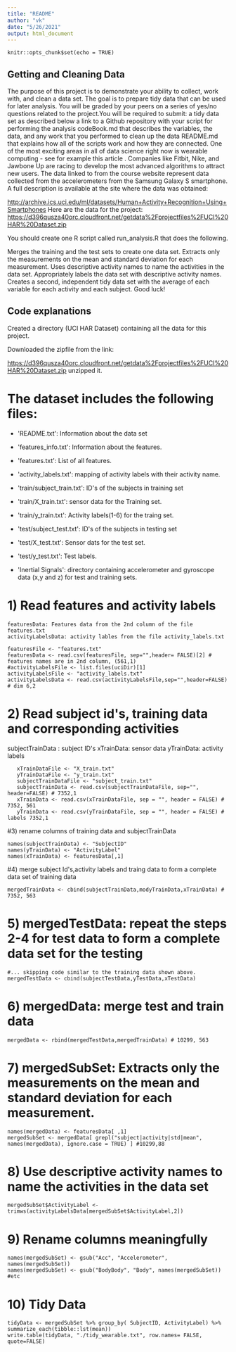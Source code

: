 ```yaml
---
title: "README"
author: "vk"
date: "5/26/2021"
output: html_document
---
```


```{r setup, include=FALSE}
knitr::opts_chunk$set(echo = TRUE)
```



## Getting and Cleaning Data

The purpose of this project is to demonstrate your ability to collect, work with, and clean a data set. The goal is to prepare tidy data that can be used for later analysis. You will be graded by your peers on a series of yes/no questions related to the project.You will be required to submit:
a tidy data set as described below
a link to a Github repository with your script for performing the analysis
codeBook.md that describes the variables, the data, and any work that you performed to clean up the data
README.md that explains how all of the scripts work and how they are connected.
One of the most exciting areas in all of data science right now is wearable computing - see for example this article . Companies like Fitbit, Nike, and Jawbone Up are racing to develop the most advanced algorithms to attract new users. The data linked to from the course website represent data collected from the accelerometers from the Samsung Galaxy S smartphone. A full description is available at the site where the data was obtained:


http://archive.ics.uci.edu/ml/datasets/Human+Activity+Recognition+Using+Smartphones
Here are the data for the project:
https://d396qusza40orc.cloudfront.net/getdata%2Fprojectfiles%2FUCI%20HAR%20Dataset.zip

You should create one R script called run_analysis.R that does the following.

Merges the training and the test sets to create one data set.
Extracts only the measurements on the mean and standard deviation for each measurement.
Uses descriptive activity names to name the activities in the data set.
Appropriately labels the data set with descriptive activity names.
Creates a second, independent tidy data set with the average of each variable for each activity and each subject.
Good luck!

## Code explanations
Created a directory (UCI HAR Dataset) containing all the data for this project.

Downloaded the zipfile  from the link:

https://d396qusza40orc.cloudfront.net/getdata%2Fprojectfiles%2FUCI%20HAR%20Dataset.zip
unzipped it.

The dataset includes the following files:
=========================================

- 'README.txt': Information about the data set

- 'features_info.txt': Information about  the features. 

- 'features.txt': List of all features.

- 'activity_labels.txt': mapping of activity labels with their activity name.

- 'train/subject_train.txt': ID's of the subjects in training set

- 'train/X_train.txt': sensor data for the Training set.

- 'train/y_train.txt': Activity labels(1-6) for the traing set.

- 'test/subject_test.txt': ID's of the subjects in testing set

- 'test/X_test.txt': Sensor dats for the test set.

- 'test/y_test.txt': Test labels.

- 'Inertial Signals': directory containing accelerometer and gyroscope data (x,y and z) for test and training sets.



# 1) Read features and activity labels
```
featuresData: Features data from the 2nd column of the file features.txt
activityLabelsData: activity lables from the file activity_labels.txt

featuresFile <- "features.txt" 
featuresData <- read.csv(featuresFile, sep="",header= FALSE)[2] # features names are in 2nd column, (561,1)
#activityLabelsFile <- list.files(uciDir)[1]
activityLabelsFile <- "activity_labels.txt" 
activityLabelsData <- read.csv(activityLabelsFile,sep="",header=FALSE) # dim 6,2
```

# 2) Read subject id's, training data and corresponding activities
subjectTrainData : subject ID's
xTrainData:       sensor data 
yTrainData:       activity labels

```   ## Read subject id's, training data and corresponding activities
   xTrainDataFile <- "X_train.txt"
   yTrainDataFile <- "y_train.txt"
   subjectTrainDataFile <- "subject_train.txt"
   subjectTrainData <- read.csv(subjectTrainDataFile, sep="", header=FALSE) # 7352,1
   xTrainData <- read.csv(xTrainDataFile, sep = "", header = FALSE) # 7352, 561
   yTrainData <- read.csv(yTrainDataFile, sep = "", header = FALSE) # labels 7352,1
```
#3) rename columns of training data and subjectTrainData

```
names(subjectTrainData) <- "SubjectID"
names(yTrainData) <- "ActivityLabel"
names(xTrainData) <- featuresData[,1]
```
#4) merge subject Id's,activity labels and traing data to form a complete data set of training data

```
mergedTrainData <- cbind(subjectTrainData,modyTrainData,xTrainData) # 7352, 563
```
# 5) mergedTestData: repeat the steps 2-4 for test data to form a complete data set for the testing
 
 ```
 #... skipping code similar to the training data shown above.
 mergedTestData <- cbind(subjectTestData,yTestData,xTestData)
 ```
# 6) mergedData: merge test and train data 
 ```
 mergedData <- rbind(mergedTestData,mergedTrainData) # 10299, 563
```

# 7) mergedSubSet: Extracts only the measurements on the mean and standard deviation for each measurement.
```
names(mergedData) <- featuresData[ ,1]
mergedSubSet <- mergedData[ grepl("subject|activity|std|mean", names(mergedData), ignore.case = TRUE) ] #10299,88
```
# 8) Use descriptive activity names to name the activities in the data set

```
mergedSubSet$ActivityLabel <- trimws(activityLabelsData[mergedSubSet$ActivityLabel,2])
```
# 9) Rename columns meaningfully
```
names(mergedSubSet) <- gsub("Acc", "Accelerometer", names(mergedSubSet))
names(mergedSubSet) <- gsub("BodyBody", "Body", names(mergedSubSet))
#etc
```
# 10) Tidy Data
```
tidyData <- mergedSubSet %>% group_by( SubjectID, ActivityLabel) %>% summarize_each(tibble::lst(mean))
write.table(tidyData, "./tidy_wearable.txt", row.names= FALSE, quote=FALSE)
```
